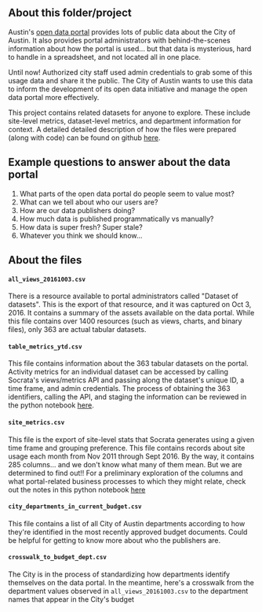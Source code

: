 
## About this folder/project

Austin's [open data portal](https://data.austintexas.gov) provides lots of public data about the City of Austin. It also provides portal administrators with behind-the-scenes information about how the portal is used... but that data is mysterious, hard to handle in a spreadsheet, and not located all in one place. 

Until now! Authorized city staff used admin credentials to grab some of this usage data and share it the public. The City of Austin wants to use this data to inform the development of its open data initiative and manage the open data portal more effectively.

This project contains related datasets for anyone to explore. These include site-level metrics, dataset-level metrics, and department information for context. A detailed detailed description of how the files were prepared (along with code) can be found on github [here](https://github.com/cityofaustin/data-portal-analytics/tree/master/soc-metrics-api-deep-dive).

## Example questions to answer about the data portal

1. What parts of the open data portal do people seem to value most?
2. What can we tell about who our users are?
3. How are our data publishers doing? 
4. How much data is published programmatically vs manually?
5. How data is super fresh? Super stale?
6. Whatever you think we should know...

## About the files

#### `all_views_20161003.csv`

There is a resource available to portal administrators called "Dataset of datasets". This is the export of that resource, and it was captured on Oct 3, 2016. It contains a summary of the assets available on the data portal. While this file contains over 1400 resources (such as views, charts, and binary files), only 363 are actual tabular datasets. 

#### `table_metrics_ytd.csv`

This file contains information about the 363 tabular datasets on the portal. Activity metrics for an individual dataset can be accessed by calling Socrata's views/metrics API and passing along the dataset's unique ID, a time frame, and admin credentials. The process of obtaining the 363 identifiers, calling the API, and staging the information can be reviewed in the python notebook [here](https://github.com/cityofaustin/data-portal-analytics/blob/master/soc-metrics-api-deep-dive/dataset-metrics.ipynb).

#### `site_metrics.csv`

This file is the export of site-level stats that Socrata generates using a given time frame and grouping preference. This file contains records about site usage each month from Nov 2011 through Sept 2016. By the way, it contains 285 columns... and we don't know what many of them mean. But we are determined to find out!! For a preliminary exploration of the columns and what portal-related business processes to which they might relate, check out the notes in this python notebook [here](https://github.com/cityofaustin/data-portal-analytics/blob/master/soc-metrics-api-deep-dive/site_metrics.ipynb)

#### `city_departments_in_current_budget.csv`

This file contains a list of all City of Austin departments according to how they're identified in the most recently approved budget documents. Could be helpful for getting to know more about who the publishers are.

#### `crosswalk_to_budget_dept.csv`

The City is in the process of standardizing how departments identify themselves on the data portal. In the meantime, here's a crosswalk from the department values observed in `all_views_20161003.csv` to the department names that appear in the City's budget

